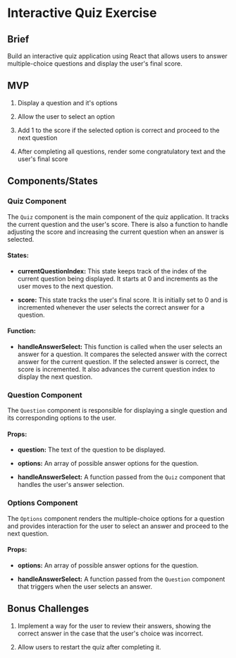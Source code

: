 # Interactive Quiz Exercise

## Brief

Build an interactive quiz application using React that allows users to answer multiple-choice questions and display the user's final score.

## MVP

1. Display a question and it's options

2. Allow the user to select an option

3. Add 1 to the score if the selected option is correct and proceed to the next question

4. After completing all questions, render some congratulatory text and the user's final score

## Components/States

### Quiz Component

The `Quiz` component is the main component of the quiz application. It tracks the current question and the user's score. There is also a function to handle adjusting the score and increasing the current question when an answer is selected.

#### States:

- **currentQuestionIndex:** This state keeps track of the index of the current question being displayed. It starts at 0 and increments as the user moves to the next question.

- **score:** This state tracks the user's final score. It is initially set to 0 and is incremented whenever the user selects the correct answer for a question.

#### Function:

- **handleAnswerSelect:** This function is called when the user selects an answer for a question. It compares the selected answer with the correct answer for the current question. If the selected answer is correct, the score is incremented. It also advances the current question index to display the next question.

### Question Component

The `Question` component is responsible for displaying a single question and its corresponding options to the user.

#### Props:

- **question:** The text of the question to be displayed.

- **options:** An array of possible answer options for the question.

- **handleAnswerSelect:** A function passed from the `Quiz` component that handles the user's answer selection.

### Options Component

The `Options` component renders the multiple-choice options for a question and provides interaction for the user to select an answer and proceed to the next question.

#### Props:

- **options:** An array of possible answer options for the question.

- **handleAnswerSelect:** A function passed from the `Question` component that triggers when the user selects an answer.

## Bonus Challenges

1. Implement a way for the user to review their answers, showing the correct answer in the case that the user's choice was incorrect.

2. Allow users to restart the quiz after completing it.
